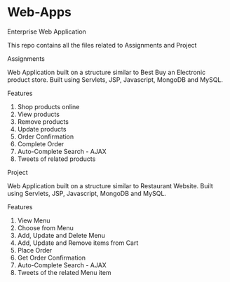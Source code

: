 # Web-Apps
Enterprise Web Application

This repo contains all the files related to Assignments and Project

Assignments

Web Application built on a structure similar to Best Buy an Electronic product store. Built using Servlets, JSP, Javascript, MongoDB and MySQL.

Features

1. Shop products online
2. View products
3. Remove products 
4. Update products
5. Order Confirmation
6. Complete Order
7. Auto-Complete Search - AJAX
8. Tweets of related products 

Project

Web Application built on a structure similar to Restaurant Website. Built using Servlets, JSP, Javascript, MongoDB and MySQL.

Features

1. View Menu
2. Choose from Menu
3. Add, Update and Delete Menu
4. Add, Update and Remove items from Cart
5. Place Order
6. Get Order Confirmation
7. Auto-Complete Search - AJAX
8. Tweets of the related Menu item
